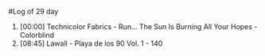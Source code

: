 #Log of 29 day

1. [00:00] Technicolor Fabrics - Run... The Sun Is Burning All Your Hopes - Colorblind
1. [08:45] Lawall - Playa de los 90 Vol. 1 - 140
